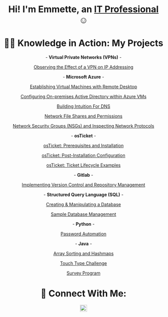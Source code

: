 <h1 align="center">Hi! I'm Emmette, an <a href="https://linkedin.com/in/emmette-quiambao-517a03231">IT Professional</a> ☺</h1>

<h1 align="center">👨‍💻 Knowledge in Action: My Projects</h1>

<p align="center">
  - <b>Virtual Private Networks (VPNs)</b> -
</p>

<p align="center">
<a href="https://github.com/Emq17/Observing-IP-Addresses-Through-ProtonVPN">Observing the Effect of a VPN on IP Addressing</a>
</p>






<p align="center">
  - <b>Microsoft Azure</b> -
</p>

<p align="center">
<a href="https://github.com/Emq17/Creating-Virtual-Machine-Azure">Establishing Virtual Machines with Remote Desktop</a>
</p>

<p align="center">
<a href="https://github.com/NetProtect1/Configuring-On-premises-Active-Directory-within-Azure-VMs">Configuring On-premises Active Directory within Azure VMs</a>
</p>

<p align="center">
<a href="https://github.com/Emq17/Building-Intuition-For-DNS">Building Intuition For DNS</a>
</p>

<p align="center">
<a href="https://github.com/Emq17/Network-File-Shares-And-Permissions">Network File Shares and Permissions</a>
</p>

<p align="center">
<a href="https://github.com/NetProtect1/Network-Security-Groups-and-Inspecting-Network-Protocols">Network Security Groups (NSGs) and Inspecting Network Protocols</a>
</p>




<!-- <p align="center">
  - <b>Help Desk Ticketing System</b> -
</p> -->

<p align="center">
 - <b>osTicket</b> -
</p>

 <p align="center">
<a href="https://github.com/Emq17/osTicket-Prerequisites-and-Installation/tree/main">osTicket: Prerequisites and Installation</a>
</p>

<p align="center">
<a href="https://github.com/NetProtect1/osTicket-Post-Installation-Configuration">osTicket: Post-Installation Configuration</a>
</p>

<p align="center">
<a href="https://github.com/NetProtect1/osTicket-Ticket-Lifecycle-Examples">osTicket: Ticket Lifecycle Examples</a>
</p>



<p align="center">
 - <b>Gitlab</b> -
</p>

<p align="center">
<a href="https://github.com/Emq17/Version-Control-Using-Git-for-Gitlab">Implementing Version Control and Repository Management</a>
</p>




<p align="center">
 - <b>Structured Query Language (SQL)</b> -
</p>

<p align="center">
<a href="https://github.com/Emq17/Creating-And-Manipulating-A-Database/tree/main">Creating & Manipulating a Database</a>
</p>


<p align="center">
<a href="https://github.com/Emq17/Sample-Database-Management/tree/main">Sample Database Management</a>
</p>






<p align="center">
 - <b>Python</b> -
</p>

<p align="center">
<a href="https://github.com/Emq17/Password-Automation/tree/main">Password Automation</a>
</p>
 



<p align="center">
 - <b>Java</b> -
</p>

<p align="center">
<a href="https://github.com/Emq17/Array-Sorting-and-Hashmaps">Array Sorting and Hashmaps</a>
</p>
 

<p align="center">
<a href="https://github.com/Emq17/Touch-Typing/tree/main">Touch Type Challenge</a>
</p>
 

<p align="center">
<a href="https://github.com/Emq17/Survey-Program">Survey Program</a>
</p>

 

<h1 align="center">🤳 Connect With Me:</h1>


<p align="center">
  <a href="https://linkedin.com/in/emmetteq">
    <img alt="Josh | LinkedIn" width="22px" src="https://cdn.jsdelivr.net/npm/simple-icons@v3/icons/linkedin.svg" />
  </a>
</p>



<!-- [<img align="left" alt="Josh | Instagram" width="22px" src="https://cdn.jsdelivr.net/npm/simple-icons@v3/icons/instagram.svg" />][instagram]


[instagram]: https://www.instagram.com/Josh 
[linkedin]: https://linkedin.com/in/emmetteq -->


